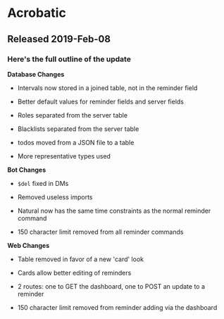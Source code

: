 # Acrobatic

## Released 2019-Feb-08

### Here's the full outline of the update

**Database Changes**

- Intervals now stored in a joined table, not in the reminder field

- Better default values for reminder fields and server fields

- Roles separated from the server table

- Blacklists separated from the server table

- todos moved from a JSON file to a table

- More representative types used


**Bot Changes**

- `$del` fixed in DMs

- Removed useless imports

- Natural now has the same time constraints as the normal reminder command

- 150 character limit removed from all reminder commands


**Web Changes**

- Table removed in favor of a new 'card' look

- Cards allow better editing of reminders

- 2 routes: one to GET the dashboard, one to POST an update to a reminder

- 150 character limit removed from reminder adding via the dashboard